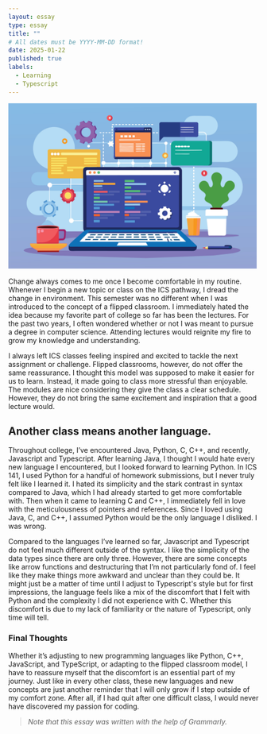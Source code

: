 ```yaml
---
layout: essay
type: essay
title: ""
# All dates must be YYYY-MM-DD format!
date: 2025-01-22
published: true
labels:
  - Learning
  - Typescript
---
```


<img class="float-end rounded-end ps-4" width="500px" src="../img/laptop-displaying-web.jpg">

Change always comes to me once I become comfortable in my routine. Whenever I begin a new topic or class on the ICS pathway, I dread the change in environment. This semester was no different when I was introduced to the concept of a flipped classroom. I immediately hated the idea because my favorite part of college so far has been the lectures. For the past two years, I often wondered whether or not I was meant to pursue a degree in computer science. Attending lectures would reignite my fire to grow my knowledge and understanding. 

I always left ICS classes feeling inspired and excited to tackle the next assignment or challenge. Flipped classrooms, however, do not offer the same reassurance. I thought this model was supposed to make it easier for us to learn. Instead, it made going to class more stressful than enjoyable. The modules are nice considering they give the class a clear schedule. However, they do not bring the same excitement and inspiration that a good lecture would.     

## Another class means another language.

Throughout college, I’ve encountered Java, Python, C, C++, and recently, Javascript and Typescript. After learning Java, I thought I would hate every new language I encountered, but I looked forward to learning Python. In ICS 141, I used Python for a handful of homework submissions, but I never truly felt like I learned it. I hated its simplicity and the stark contrast in syntax compared to Java, which I had already started to get more comfortable with. Then when it came to learning C and C++, I immediately fell in love with the meticulousness of pointers and references. Since I loved using Java, C, and C++, I assumed Python would be the only language I disliked. I was wrong.

Compared to the languages I’ve learned so far, Javascript and Typescript do not feel much different outside of the syntax. I like the simplicity of the data types since there are only three. However, there are some concepts like arrow functions and destructuring that I’m not particularly fond of. I feel like they make things more awkward and unclear than they could be. It might just be a matter of time until I adjust to Typescript's style but for first impressions, the language feels like a mix of the discomfort that I felt with Python and the complexity I did not experience with C. Whether this discomfort is due to my lack of familiarity or the nature of Typescript, only time will tell.

### Final Thoughts 

Whether it’s adjusting to new programming languages like Python, C++, JavaScript, and TypeScript, or adapting to the flipped classroom model, I have to reassure myself that the discomfort is an essential part of my journey. Just like in every other class, these new languages and new concepts are just another reminder that I will only grow if I step outside of my comfort zone. After all, if I had quit after one difficult class, I would never have discovered my passion for coding.

> *Note that this essay was written with the help of Grammarly.*

